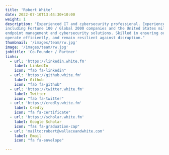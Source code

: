 ```yaml
---
title: 'Robert White'
date: 2022-07-10T13:44:30+10:00
weight: 1
description: "Experienced IT and cybersecurity professional. Experience working with some of the world's most demanding IT environments,
including Fortune 100 / Global 2000 companies and the United States military and Department of Defense, offering world-class
endpoint management and cybersecurity solutions. Skilled in ensuring organizations can make confident and data-driven decisions,
operate efficiently, and remain resilient against disruption."
thumbnail: '/images/team/rw.jpg'
image: '/images/team/rw.jpg'
jobtitle: 'Co-Founder / Partner'
links:
  - url: 'https://linkedin.white.fm'
    label: LinkedIn
    icon: "fab fa-linkedin"
  - url: 'https://github.white.fm'
    label: Github
    icon: "fab fa-github"
  - url: 'https://twitter.white.fm'
    label: Twitter
    icon: "fab fa-twitter"
  - url: 'https://credly.white.fm'
    label: Credly
    icon: "fa fa-certificate"
  - url: 'https://scholar.white.fm'
    label: Google Scholar
    icon: "fas fa-graduation-cap"
  - url: 'mailto:robert@wallaceandwhite.com'
    label: Email
    icon: "fa fa-envelope"

---
```

